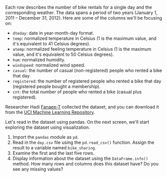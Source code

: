 Each row describes the number of bike rentals for a single day and the corresponding weather. The data spans a period of two years (January 1, 2011 – December 31, 2012). Here are some of the columns we'll be focusing on:

- `dteday`: date in year-month-day format.
- `temp`: normalized temperature in Celsius (1 is the maximum value, and it's equivalent to 41 Celsius degrees).
- `atemp`: normalized feeling temperature in Celsius (1 is the maximum value, and it's equivalent to 50 Celsius degrees).
- `hum`: normalized humidity.
- `windspeed`: normalized wind speed.
- `casual`: the number of casual (non-registered) people who rented a bike that day.
- `registered`: the number of registered people who rented a bike that day (registered people bought a membership).
- `cnt`: the total number of people who rented a bike (casual plus registered).

Researcher Hadi [Fanaee-T](https://www.researchgate.net/profile/Hadi-Fanaee-T) collected the dataset, and you can download it from the [UCI Machine Learning Repository](https://archive.ics.uci.edu/ml/datasets/bike+sharing+dataset).

Let's read in the dataset using pandas. On the next screen, we'll start exploring the dataset using visualization.



1. Import the `pandas` module as `pd`.
2. Read in the `day.csv` file using the `pd.read_csv()` function. Assign the result to a variable named `bike_sharing`.
3. Examine the first and the last five rows.
4. Display information about the dataset using the `DataFrame.info()` method. How many rows and columns does this dataset have? Do you see any missing values?
